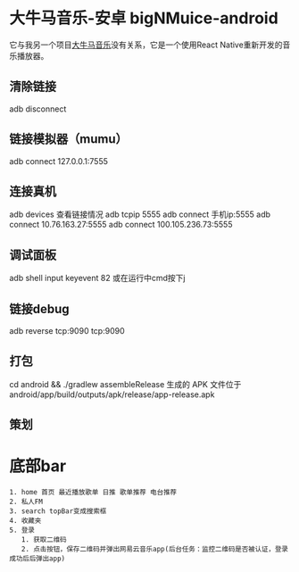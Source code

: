 # 大牛马音乐-安卓 bigNMuice-android
它与我另一个项目<a href="https://github.com/southernMD/music-of-big-cattle-and-horses-plus">大牛马音乐</a>没有关系，它是一个使用React Native重新开发的音乐播放器。

## 清除链接
adb disconnect

## 链接模拟器（mumu）
adb connect 127.0.0.1:7555

## 连接真机
adb devices 查看链接情况
adb tcpip 5555 
adb connect 手机ip:5555
adb connect 10.76.163.27:5555
adb connect 100.105.236.73:5555

## 调试面板
adb shell input keyevent 82 
或在运行中cmd按下j

## 链接debug
adb reverse tcp:9090 tcp:9090

## 打包
cd android && ./gradlew assembleRelease
生成的 APK 文件位于android/app/build/outputs/apk/release/app-release.apk

## 策划
# 底部bar
    1. home 首页 最近播放歌单 日推 歌单推荐 电台推荐
    2. 私人FM
    3. search topBar变成搜索框
    4. 收藏夹
    5. 登录
       1. 获取二维码 
       2. 点击按钮，保存二维码并弹出网易云音乐app(后台任务：监控二维码是否被认证，登录成功后后弹出app)